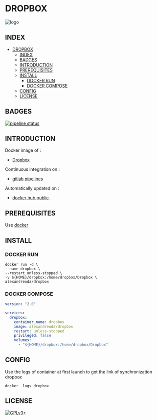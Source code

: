 # DROPBOX

![logo](https://assets.gitlab-static.net/uploads/-/system/project/avatar/12904443/glyph_m1_2x.png)

## INDEX

- [DROPBOX](#dropbox)
  - [INDEX](#index)
  - [BADGES](#badges)
  - [INTRODUCTION](#introduction)
  - [PREREQUISITES](#prerequisites)
  - [INSTALL](#install)
    - [DOCKER RUN](#docker-run)
    - [DOCKER COMPOSE](#docker-compose)
  - [CONFIG](#config)
  - [LICENSE](#license)

## BADGES

[![pipeline status](https://gitlab.com/oda-alexandre/dropbox/badges/master/pipeline.svg)](https://gitlab.com/oda-alexandre/dropbox/commits/master)

## INTRODUCTION

Docker image of :

- [Dropbox](https://www.dropbox.com/)

Continuous integration on :

- [gitlab pipelines](https://gitlab.com/oda-alexandre/dropbox/pipelines)

Automatically updated on :

- [docker hub public](https://hub.docker.com/r/alexandreoda/dropbox/).

## PREREQUISITES

Use [docker](https://www.docker.com)

## INSTALL

### DOCKER RUN

```\
docker run -d \
--name dropbox \
--restart unless-stopped \
-v ${HOME}/dropbox:/home/dropbox/Dropbox \
alexandreoda/dropbox
```

### DOCKER COMPOSE

```yml
version: "2.0"

services:
  dropbox:
    container_name: dropbox
    image: alexandreoda/dropbox
    restart: unless-stopped
    privileged: false
    volumes:
      - "${HOME}/dropbox:/home/dropbox/Dropbox"
```

## CONFIG

Use the logs of container at first launch to get the link of synchronization dropbox

```\
docker  logs dropbox
```

## LICENSE

[![GPLv3+](http://gplv3.fsf.org/gplv3-127x51.png)](https://gitlab.com/oda-alexandre/dropbox/blob/master/LICENSE)
